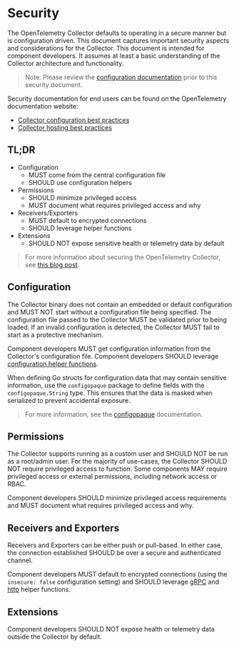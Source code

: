 # Security

The OpenTelemetry Collector defaults to operating in a secure manner but is
configuration driven. This document captures important security aspects and
considerations for the Collector. This document is intended for component
developers. It assumes at least a basic understanding of the Collector
architecture and functionality.

> Note: Please review the
> [configuration documentation](https://opentelemetry.io/docs/collector/configuration/)
> prior to this security document.

Security documentation for end users can be found on the OpenTelemetry
documentation website:

- [Collector configuration best practices](https://opentelemetry.io/docs/security/config-best-practices/)
- [Collector hosting best practices](https://opentelemetry.io/docs/security/hosting-best-practices/)

## TL;DR

- Configuration
  - MUST come from the central configuration file
  - SHOULD use configuration helpers
- Permissions
  - SHOULD minimize privileged access
  - MUST document what requires privileged access and why
- Receivers/Exporters
  - MUST default to encrypted connections
  - SHOULD leverage helper functions
- Extensions
  - SHOULD NOT expose sensitive health or telemetry data by default

> For more information about securing the OpenTelemetry Collector, see
> [this blog post](https://medium.com/opentelemetry/securing-your-opentelemetry-collector-1a4f9fa5bd6f).

## Configuration

The Collector binary does not contain an embedded or default configuration and
MUST NOT start without a configuration file being specified. The configuration
file passed to the Collector MUST be validated prior to being loaded. If an
invalid configuration is detected, the Collector MUST fail to start as a
protective mechanism.

Component developers MUST get configuration information from the Collector's
configuration file. Component developers SHOULD leverage
[configuration helper functions](https://github.com/open-telemetry/opentelemetry-collector/tree/main/config).

When defining Go structs for configuration data that may contain sensitive
information, use the `configopaque` package to define fields with the
`configopaque.String` type. This ensures that the data is masked when serialized
to prevent accidental exposure.

> For more information, see the
> [configopaque](https://pkg.go.dev/go.opentelemetry.io/collector/config/configopaque)
> documentation.

## Permissions

The Collector supports running as a custom user and SHOULD NOT be run as a
root/admin user. For the majority of use-cases, the Collector SHOULD NOT require
privileged access to function. Some components MAY require privileged access or
external permissions, including network access or RBAC.

Component developers SHOULD minimize privileged access requirements and MUST
document what requires privileged access and why.

## Receivers and Exporters

Receivers and Exporters can be either push or pull-based. In either case, the
connection established SHOULD be over a secure and authenticated channel.

Component developers MUST default to encrypted connections (using the
`insecure: false` configuration setting) and SHOULD leverage
[gRPC](https://github.com/open-telemetry/opentelemetry-collector/tree/main/config/configgrpc)
and
[http](https://github.com/open-telemetry/opentelemetry-collector/tree/main/config/confighttp)
helper functions.

## Extensions

Component developers SHOULD NOT expose health or telemetry data outside the
Collector by default.
